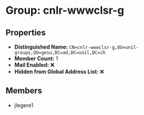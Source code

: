 # Group: cnlr-wwwclsr-g

## Properties

- **Distinguished Name:** `CN=cnlr-wwwclsr-g,OU=unil-groups,OU=gesu,DC=ad,DC=unil,DC=ch`
- **Member Count:** 1
- **Mail Enabled:** ❌
- **Hidden from Global Address List:** ❌

## Members

- jlegere1
